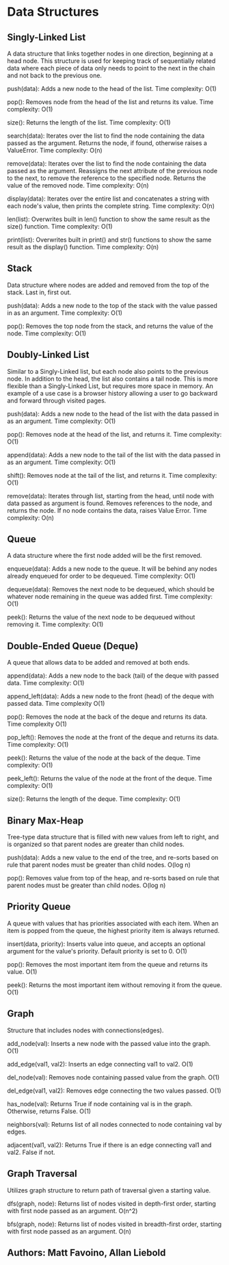 # Data Structures

## Singly-Linked List
A data structure that links together nodes in one direction, beginning at a head node. This structure is used for keeping
track of sequentially related data where each piece of data only needs to point to the next in the chain and not back to the
previous one. 

push(data): Adds a new node to the head of the list.
Time complexity: O(1)

pop(): Removes node from the head of the list and returns its value. 
Time complexity: O(1)

size(): Returns the length of the list. 
Time complexity: O(1)

search(data): Iterates over the list to find the node containing the data passed as the
argument. Returns the node, if found, otherwise raises a ValueError.
Time complexity: O(n)

remove(data): Iterates over the list to find the node containing the data passed as the
argument. Reassigns the next attribute of the previous node to the next, to remove the reference to the specified node. Returns the value of the removed node. 
Time complexity: O(n)

display(data): Iterates over the entire list and concatenates a string with each node's value, then prints the complete string. 
Time complexity: O(n)

len(list): Overwrites built in len() function to show the same result as the size() function.
Time complexity: O(1)

print(list): Overwrites built in print() and str() functions to show the same result as the
display() function.
Time complexity: O(n)

## Stack
Data structure where nodes are added and removed from the top of the stack. Last in, first out.

push(data): Adds a new node to the top of the stack with the value passed in as an argument.
Time complexity: O(1)

pop(): Removes the top node from the stack, and returns the value of the node.
Time complexity: O(1)


## Doubly-Linked List
Similar to a Singly-Linked list, but each node also points to the previous node. In addition to the head, the list also
contains a tail node. This is more flexible than a Singly-Linked List, but requires more space in memory. An example of a use 
case is a browser history allowing a user to go backward and forward through visited pages. 

push(data): Adds a new node to the head of the list with the data passed in as an argument.
Time complexity: O(1)

pop(): Removes node at the head of the list, and returns it.
Time complexity: O(1)

append(data): Adds a new node to the tail of the list with the data passed in as an argument.
Time complexity: O(1)

shift(): Removes node at the tail of the list, and returns it.
Time complexity: O(1)

remove(data): Iterates through list, starting from the head, until node with data passed as argument is found. Removes references to the node, and returns the node. If no node contains the data, raises Value Error.
Time complexity: O(n)


## Queue
A data structure where the first node added will be the first removed. 

enqueue(data): Adds a new node to the queue. It will be behind any nodes already enqueued for order to be dequeued. Time complexity: O(1)

dequeue(data): Removes the next node to be dequeued, which should be whatever node remaining in the queue was added first. Time complexity: O(1)

peek(): Returns the value of the next node to be dequeued without removing it. Time complexity: O(1)


## Double-Ended Queue (Deque)
A queue that allows data to be added and removed at both ends.

append(data): Adds a new node to the back (tail) of the deque with passed data. Time complexity: O(1)

append_left(data): Adds a new node to the front (head) of the deque with passed data. Time complexity O(1)

pop(): Removes the node at the back of the deque and returns its data. Time complexity O(1)

pop_left(): Removes the node at the front of the deque and returns its data. Time complexity: O(1)

peek(): Returns the value of the node at the back of the deque. Time complexity: O(1)

peek_left(): Returns the value of the node at the front of the deque. Time complexity: O(1)

size(): Returns the length of the deque. Time complexity: O(1)

## Binary Max-Heap
Tree-type data structure that is filled with new values from left to right, and is organized so that parent nodes are greater than child nodes.

push(data): Adds a new value to the end of the tree, and re-sorts based on rule that parent nodes must be greater than child nodes. O(log n)

pop(): Removes value from top of the heap, and re-sorts based on rule that parent nodes must be greater than child nodes. O(log n)

## Priority Queue
A queue with values that has priorities associated with each item. When an item is popped from the queue, the highest priority item is always returned.

insert(data, priority): Inserts value into queue, and accepts an optional argument for the value's priority. Default priority is set to 0. O(1)

pop(): Removes the most important item from the queue and returns its value. O(1)

peek(): Returns the most important item without removing it from the queue. O(1)

## Graph
Structure that includes nodes with connections(edges).

add_node(val): Inserts a new node with the passed value into the graph. O(1)

add_edge(val1, val2): Inserts an edge connecting val1 to val2. O(1)

del_node(val): Removes node containing passed value from the graph. O(1)

del_edge(val1, val2): Removes edge connecting the two values passed. O(1)

has_node(val): Returns True if node containing val is in the graph. Otherwise, returns False. O(1)

neighbors(val): Returns list of all nodes connected to node containing val by edges.

adjacent(val1, val2): Returns True if there is an edge connecting val1 and val2. False if not.

## Graph Traversal
Utilizes graph structure to return path of traversal given a starting value.

dfs(graph, node): Returns list of nodes visited in depth-first order, starting with first node passed as an argument. O(n^2)

bfs(graph, node): Returns list of nodes visited in breadth-first order, starting with first node passed as an argument. O(n)

## Authors: Matt Favoino, Allan Liebold